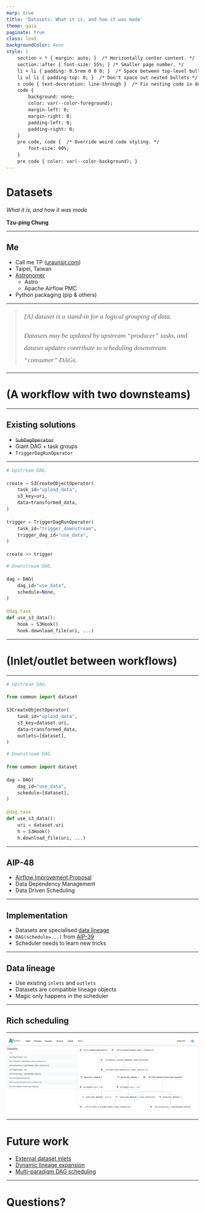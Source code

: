 ```yaml
---
marp: true
title: 'Datasets: What it is, and how it was made'
theme: gaia
paginate: true
class: lead
backgroundColor: #eee
style: |
    section > * { margin: auto; }  /* Horizontally center content. */
    section::after { font-size: 55%; } /* Smaller page number. */
    li + li { padding: 0.5rem 0 0 0; }  /* Space between top-level bullets. */
    li ul li { padding-top: 0; }  /* Don't space out nested bullets */
    s code { text-decoration: line-through }  /* Fix nesting code in del. */
    code {
        background: none;
        color: var(--color-foreground);
        margin-left: 0;
        margin-right: 0;
        padding-left: 0;
        padding-right: 0;
    }
    pre code, code {  /* Override weird code styling. */
        font-size: 90%;
    }
    pre code { color: var(--color-background); }
---
```


<style scoped>
h1 { line-height: 1.25; }
h1 + p {  margin: 0.5rem 0 1rem; }
</style>

# Datasets

*What it is, and how it was made*

**Tzu-ping Chung**<br>

<!--
Hello, my name is Tzu-ping, and I'm going to talk about datasets in Apache Airflow, and how our team designed and implemented
-->

---

## Me

- Call me TP ([uraunsjr.com](https://uraunsjr.com))
- Taipei, Taiwan
- [Astronomer](https://www.astronomer.io/)
    - Astro
    - Apache Airflow PMC
- Python packaging (pip & others)

<!--
As usual, here's a bit about myself. My name is close to impossible to pronounce unless you're a native Chinese speaker, so please just call me TP.

I live in Taipei, Taiwan, and currently work for Astronomer. I am responsible for designing and developing our Airflow as a Service called Astro. A part of my work is also to both contribute and maintain the Open Source Apache Airflow project.

I also maintain pip and contribute to other Python packaging projects as a member of the Python Packaging Authority, or PyPA.
-->

---

<style scoped>
blockquote > p {
    font-size: 125%;
    font-family: serif;
    font-style: italic;
    line-height: 2rem;
    padding: 0 0.4rem;
}
</style>

> [A] dataset is a stand-in for a logical grouping of data.
>
> Datasets may be updated by upstream “producer” tasks, and dataset updates contribute to scheduling downstream “consumer” DAGs.

---

# (A workflow with two downsteams)

---

## Existing solutions

- ~~`SubDagOperator`~~
- Giant DAG + task groups
- `TriggerDagRunOperator`

---

<style scoped>
section {
    display: grid;
    grid-template-columns: 500px 500px;
    grid-template-rows: 100% auto;
}
section > *:first-child { margin-right: 4px; }
section > *:last-child { margin-left: 4px; }
pre { margin-top: 0; }
</style>

```python
# Upstream DAG.

create = S3CreateObjectOperator(
    task_id="upload_data",
    s3_key=uri,
    data=transformed_data,
)

trigger = TriggerDagRunOperator(
    task_id="trigger_downstream",
    trigger_dag_id="use_data",
)

create >> trigger
```

```python
# Downstream DAG.

dag = DAG(
    dag_id="use_data",
    schedule=None,
)

@dag.task
def use_s3_data():
    hook = S3Hook()
    hook.download_file(uri, ...)
```

<!--
This works, but is suboptimal, due to poor separation of concerns.

The most significant issue being the difficulty to answer the question "When will the downstream DAG run?" by only looking at the downstream DAG.

It's also difficult to maintain multiple downstream DAGs because you need to both add a DAG, and then add an operator (plus the dependency). Two locations.
-->

---

# (Inlet/outlet between workflows)

---

<style scoped>
section {
    display: grid;
    grid-template-columns: 500px 500px;
    grid-template-rows: 100% auto;
}
section > *:first-child { margin-right: 4px; }
section > *:last-child { margin-left: 4px; }
pre { margin-top: 0; }
</style>

```python
# Upstream DAG.

from common import dataset

S3CreateObjectOperator(
    task_id="upload_data",
    s3_key=dataset.uri,
    data=transformed_data,    
    outlets=[dataset],
)
```

```python
# Downstream DAG.

from common import dataset

dag = DAG(
    dag_id="use_data",
    schedule=[dataset],
)

@dag.task
def use_s3_data():
    uri = dataset.uri
    h = S3Hook()
    h.download_file(uri, ...)
```

---

## AIP-48

- [Airflow Improvement Proposal](https://cwiki.apache.org/confluence/display/AIRFLOW/AIP-48+Data+Dependency+Management+and+Data+Driven+Scheduling)
- Data Dependency Management
- Data Driven Scheduling

<!-- The proposal consists of two parts: The interface, and the implementation. We already covered the interface; how about the implementation? -->

---

## Implementation

- Datasets are specialised [data lineage](https://airflow.apache.org/docs/apache-airflow/stable/administration-and-deployment/lineage.html)
- `DAG(schedule=...)` from [AIP-39](https://cwiki.apache.org/confluence/display/AIRFLOW/AIP-39+Richer+scheduler_interval)
- Scheduler needs to learn new tricks

---

## Data lineage

- Use existing `inlets` and `outlets`
- Datasets are compatible lineage objects
- Magic only happens in the scheduler

---

## Rich scheduling

---

<!-- _backgroundColor: white; -->

![bg contain](./datasets.png)

---

# Future work

- [External dataset inlets](https://github.com/apache/airflow/issues/29162)
- [Dynamic lineage expansion](https://github.com/apache/airflow/issues/28304)
- [Multi-paradigm DAG scheduling](https://airflow.apache.org/docs/apache-airflow/stable/authoring-and-scheduling/datasets.html#notes-on-schedules)

---

# Questions?
